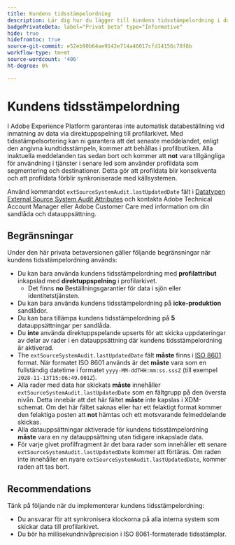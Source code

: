 ```yaml
---
title: Kundens tidsstämpelordning
description: Lär dig hur du lägger till kundens tidsstämpelordning i datauppsättningarna för att säkerställa konsekvens i profildata.
badgePrivateBeta: label="Privat beta" type="Informative"
hide: true
hidefromtoc: true
source-git-commit: e52eb90b64ae9142e714a46017cfd14156c78f8b
workflow-type: tm+mt
source-wordcount: '406'
ht-degree: 0%

---
```



# Kundens tidsstämpelordning

I Adobe Experience Platform garanteras inte automatisk databeställning vid inmatning av data via direktuppspelning till profilarkivet. Med tidsstämpelsortering kan ni garantera att det senaste meddelandet, enligt den angivna kundtidsstämpeln, kommer att behållas i profilbutiken. Alla inaktuella meddelanden tas sedan bort och kommer att **not** vara tillgängliga för användning i tjänster i senare led som använder profildata som segmentering och destinationer. Detta gör att profildata blir konsekventa och att profildata förblir synkroniserade med källsystemen.

Använd kommandot `extSourceSystemAudit.lastUpdatedDate` fält i [Datatypen External Source System Audit Attributes](../xdm/data-types/external-source-system-audit-attributes.md) och kontakta Adobe Technical Account Manager eller Adobe Customer Care med information om din sandlåda och datauppsättning.

## Begränsningar

Under den här privata betaversionen gäller följande begränsningar när kundens tidsstämpelordning används:

- Du kan bara använda kundens tidsstämpelordning med **profilattribut** inkapslad med **direktuppspelning** i profilarkivet.
   - Det finns **no** Beställningsgarantier för data i sjön eller identitetstjänsten.
- Du kan bara använda kundens tidsstämpelordning på **icke-produktion** sandlådor.
- Du kan bara tillämpa kundens tidsstämpelordning på **5** datauppsättningar per sandlåda.
- Du **inte** använda direktuppspelande upserts för att skicka uppdateringar av delar av rader i en datauppsättning där kundens tidsstämpelordning är aktiverad.
- The `extSourceSystemAudit.lastUpdatedDate` fält **måste** finns i [ISO 8601](https://www.iso.org/iso-8601-date-and-time-format.html) format. När formatet ISO 8601 används är det **måste** vara som en fullständig datetime i formatet `yyyy-MM-ddTHH:mm:ss.sssZ` (till exempel `2028-11-13T15:06:49.001Z`).
- Alla rader med data har skickats **måste** innehåller `extSourceSystemAudit.lastUpdatedDate` som en fältgrupp på den översta nivån. Detta innebär att det här fältet **måste** inte kapslas i XDM-schemat. Om det här fältet saknas eller har ett felaktigt format kommer den felaktiga posten att **not** hämtas och ett motsvarande felmeddelande skickas.
- Alla datauppsättningar aktiverade för kundens tidsstämpelordning **måste** vara en ny datauppsättning utan tidigare inkapslade data.
- För varje givet profilfragment är det bara rader som innehåller ett senare `extSourceSystemAudit.lastUpdatedDate` kommer att förtäras. Om raden inte innehåller en nyare `extSourceSystemAudit.lastUpdatedDate`, kommer raden att tas bort.

## Recommendations

Tänk på följande när du implementerar kundens tidsstämpelordning:

- Du ansvarar för att synkronisera klockorna på alla interna system som skickar data till profilarkivet.
- Du bör ha millisekundnivåprecision i ISO 8061-formaterade tidsstämplar.
